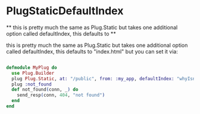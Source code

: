 PlugStaticDefaultIndex
======================

** this is pretty much the same as Plug.Static but takes one additional option called defaultIndex, this defaults to  **

this is pretty much the same as Plug.Static but takes one additional option called defaultIndex, this defaults to "index.html" but you can set it via:

```elixir

defmodule MyPlug do
  use Plug.Builder
  plug Plug.Static, at: "/public", from: :my_app, defaultIndex: "whyIsntIndex.htmlGoodEnough"
  plug :not_found
  def not_found(conn, _) do
    send_resp(conn, 404, "not found")
  end
end

```

